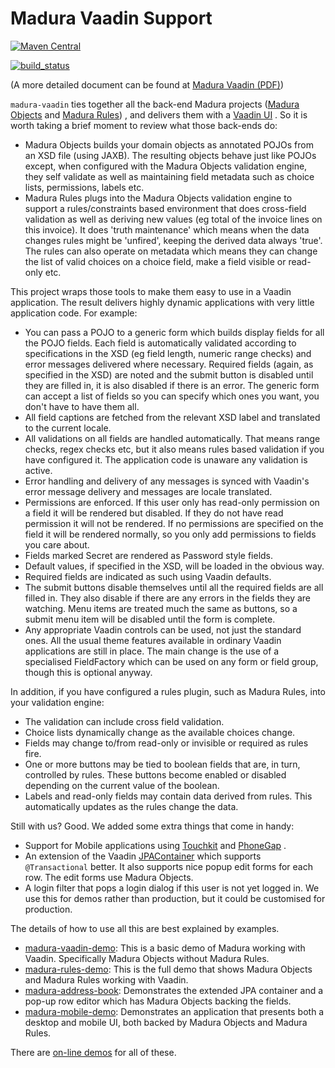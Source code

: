 Madura Vaadin Support
==

[![Maven Central](https://maven-badges.herokuapp.com/maven-central/nz.co.senanque/madura-vaadin-support/badge.svg)](http://mvnrepository.com/artifact/nz.co.senanque/madura-vaadin-support)

[![build_status](https://travis-ci.org/RogerParkinson/madura-vaadin-support.svg?branch=master)](https://travis-ci.org/RogerParkinson/madura-vaadin-support)

(A more detailed document can be found at [Madura Vaadin (PDF)](http://www.madurasoftware.com/madura-vaadin.pdf)) 

`madura-vaadin` ties together all the back-end Madura projects ([Madura Objects](https://github.com/RogerParkinson/madura-objects-parent) and [Madura Rules](https://github.com/RogerParkinson/madura-objects-parent/tree/master/madura-rules)) , and delivers them with a [Vaadin UI](https://vaadin.com/home) . So it is worth taking a brief moment to review what those back-ends do:

 * Madura Objects builds your domain objects as annotated POJOs from an XSD file (using JAXB). The resulting objects behave just like POJOs except, when configured with the Madura Objects validation engine, they self validate as well as maintaining field metadata such as choice lists, permissions, labels etc.
 * Madura Rules plugs into the Madura Objects validation engine to support a rules/constraints based environment that does cross-field validation as well as deriving new values (eg total of the invoice lines on this invoice). It does 'truth maintenance' which means when the data changes rules might be 'unfired', keeping the derived data always 'true'. The rules can also operate on metadata which means they can change the list of valid choices on a choice field, make a field visible or read-only etc.

This project wraps those tools to make them easy to use in a Vaadin application. The result delivers highly dynamic applications with very little application code. For example:

 * You can pass a POJO to a generic form which builds display fields for all the POJO fields. Each field is automatically validated according to specifications in the XSD (eg field length, numeric range checks) and error messages delivered where necessary. Required fields (again, as specified in the XSD) are noted and the submit button is disabled until they are filled in, it is also disabled if there is an error. The generic form can accept a list of fields so you can specify which ones you want, you don't have to have them all.
 * All field captions are fetched from the relevant XSD label and translated to the current locale.
 * All validations on all fields are handled automatically. That means range checks, regex checks etc, but it also means rules based validation if you have configured it. The application code is unaware any validation is active.
 * Error handling and delivery of any messages is synced with Vaadin's error message delivery and messages are locale translated.
 * Permissions are enforced. If this user only has read-only permission on a field it will be rendered but disabled. If they do not have read permission it will not be rendered. If no permissions are specified on the field it will be rendered normally, so you only add permissions to fields you care about.
 * Fields marked Secret are rendered as Password style fields.
 * Default values, if specified in the XSD, will be loaded in the obvious way.
 * Required fields are indicated as such using Vaadin defaults.
 * The submit buttons disable themselves until all the required fields are all filled in. They also disable if there are any errors in the fields they are watching. Menu items are treated much the same as buttons, so a submit menu item will be disabled until the form is complete.
 * Any appropriate Vaadin controls can be used, not just the standard ones. All the usual theme features available in ordinary Vaadin applications are still in place. The main change is the use of a specialised FieldFactory which can be used on any form or field group, though this is optional anyway.

In addition, if you have configured a rules plugin, such as Madura Rules, into your validation engine:

 * The validation can include cross field validation.
 * Choice lists dynamically change as the available choices change.
 * Fields may change to/from read-only or invisible or required as rules fire.
 * One or more buttons may be tied to boolean fields that are, in turn, controlled by rules. These buttons become enabled or disabled depending on the current value of the boolean.
 * Labels and read-only fields may contain data derived from rules. This automatically updates as the rules change the data.

Still with us? Good. We added some extra things that come in handy:

 * Support for Mobile applications using [Touchkit](https://vaadin.com/add-ons/touchkit) and [PhoneGap](https://build.phonegap.com) .
 * An extension of the Vaadin [JPAContainer](https://vaadin.com/directory#!addon/vaadin-jpacontainer) which supports `@Transactional` better. It also supports nice popup edit forms for each row. The edit forms use Madura Objects.
 * A login filter that pops a login dialog if this user is not yet logged in. We use this for demos rather than production, but it could be customised for production.

The details of how to use all this are best explained by examples.

 * [madura-vaadin-demo](https://github.com/RogerParkinson/madura-vaadin-support/tree/master/madura-vaadin-demo): This is a basic demo of Madura working with Vaadin. Specifically Madura Objects without Madura Rules.
 * [madura-rules-demo](https://github.com/RogerParkinson/madura-vaadin-support/tree/master/madura-rules-demo): This is the full demo that shows Madura Objects and Madura Rules working with Vaadin.
 * [madura-address-book](https://github.com/RogerParkinson/madura-vaadin-support/tree/master/madura-address-book): Demonstrates the extended JPA container and a pop-up row editor which has Madura Objects backing the fields.
 * [madura-mobile-demo](https://github.com/RogerParkinson/madura-vaadin-support/tree/master/madura-mobile-demo): Demonstrates an application that presents both a desktop and mobile UI, both backed by Madura Objects and Madura Rules.

There are [on-line demos](http://madurasoftware.com/?page_id=43) for all of these. 

